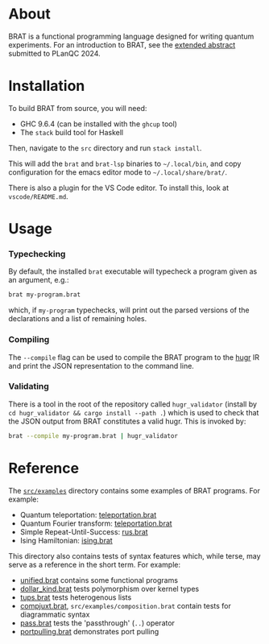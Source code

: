 # About
BRAT is a functional programming language designed for writing quantum experiments. For an introduction to BRAT, see the [extended abstract](papers/brat-planqc-2024.pdf) submitted to PLanQC 2024.

# Installation
To build BRAT from source, you will need:
- GHC 9.6.4 (can be installed with the `ghcup` tool)
- The `stack` build tool for Haskell

Then, navigate to the `src` directory and run `stack install`.

This will add the `brat` and `brat-lsp` binaries  to `~/.local/bin`, and copy configuration for the emacs editor mode to `~/.local/share/brat/`.

There is also a plugin for the VS Code editor. To install this, look at `vscode/README.md`.

# Usage
### Typechecking
By default, the installed `brat` executable  will typecheck a program given as an argument, e.g.:
```sh
brat my-program.brat
```
which, if `my-program` typechecks, will print out the parsed versions of the declarations and a list of remaining holes.

### Compiling
The `--compile` flag can be used to compile the BRAT program to the [hugr](https://github.com/CQCL/hugr) IR and print the JSON representation to the command line.

### Validating
There is a tool in the root of the repository called `hugr_validator` (install by `cd hugr_validator && cargo install --path .`) which is used to check that the JSON output from BRAT constitutes a valid hugr. This is invoked by:
```sh
brat --compile my-program.brat | hugr_validator
```

# Reference
The [`src/examples`](src/examples) directory contains some examples of BRAT programs.
For example:
- Quantum teleportation: [teleportation.brat](src/examples/teleportation.brat)
- Quantum Fourier transform: [teleportation.brat](src/examples/teleportation.brat)
- Simple Repeat-Until-Success: [rus.brat](src/examples/rus.brat)
- Ising Hamiltonian: [ising.brat](src/examples/ising.brat)

This directory also contains tests of syntax features which, while terse, may serve as a reference in the short term.
For example:
- [unified.brat](src/examples/unified.brat) contains some functional programs
- [dollar_kind.brat](src/examples/dollar_kind.brat) tests polymorphism over kernel types
- [tups.brat](src/examples/tups.brat) tests heterogenous lists
- [compjuxt.brat](src/examples/compjuxt.brat), `src/examples/composition.brat` contain tests for diagrammatic syntax
- [pass.brat](src/examples/pass.brat) tests the 'passthrough' (`..`) operator
- [portpulling.brat](src/examples/portpulling.brat) demonstrates port pulling
